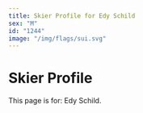 ```yaml
---
title: Skier Profile for Edy Schild
sex: "M"
id: "1244"
image: "/img/flags/sui.svg" 
---
```


# Skier Profile

This page is for: Edy Schild.
    